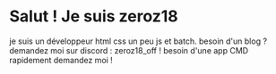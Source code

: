 # Salut ! Je suis zeroz18
je suis un développeur html css un peu js et batch.
besoin d'un blog ? demandez moi sur discord : zeroz18_off !
besoin d'une app CMD rapidement demandez moi !
